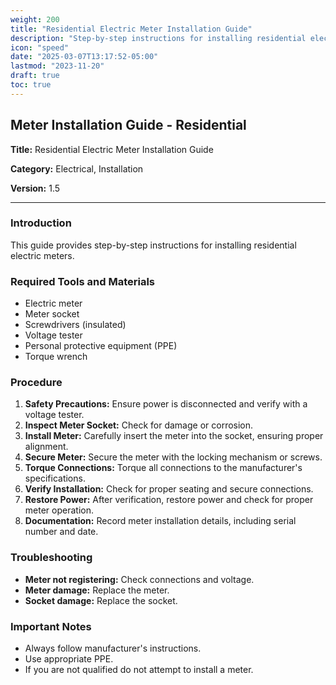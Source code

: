 ```yaml
---
weight: 200
title: "Residential Electric Meter Installation Guide"
description: "Step-by-step instructions for installing residential electric meters"
icon: "speed"
date: "2025-03-07T13:17:52-05:00"
lastmod: "2023-11-20"
draft: true
toc: true
---
```

## Meter Installation Guide - Residential

**Title:** Residential Electric Meter Installation Guide

**Category:** Electrical, Installation

**Version:** 1.5


---

### Introduction

This guide provides step-by-step instructions for installing residential electric meters.

### Required Tools and Materials

* Electric meter
* Meter socket
* Screwdrivers (insulated)
* Voltage tester
* Personal protective equipment (PPE)
* Torque wrench

### Procedure

1.  **Safety Precautions:** Ensure power is disconnected and verify with a voltage tester.
2.  **Inspect Meter Socket:** Check for damage or corrosion.
3.  **Install Meter:** Carefully insert the meter into the socket, ensuring proper alignment.
4.  **Secure Meter:** Secure the meter with the locking mechanism or screws.
5.  **Torque Connections:** Torque all connections to the manufacturer's specifications.
6.  **Verify Installation:** Check for proper seating and secure connections.
7.  **Restore Power:** After verification, restore power and check for proper meter operation.
8.  **Documentation:** Record meter installation details, including serial number and date.

### Troubleshooting

* **Meter not registering:** Check connections and voltage.
* **Meter damage:** Replace the meter.
* **Socket damage:** Replace the socket.

### Important Notes

* Always follow manufacturer's instructions.
* Use appropriate PPE.
* If you are not qualified do not attempt to install a meter.